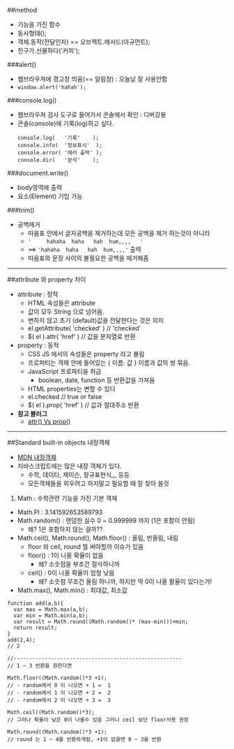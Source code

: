 ##method
- 기능을 가진 함수
- 동사형태(); 
- 객체.동작(전달인자) == 오브젝트.메서드(아규먼트);
- 친구가.선물하다('커피');

###alert()
- 웹브라우져에 경고창 띄움(== 알림창) : 오늘날 잘 사용안함
- `window.alert('hahah');`

###console.log()
- 웹브라우져 검사 도구로 들어가서 콘솔에서 확인 : 디버깅용
- 콘솔(console)에 기록(log)하고 싶다.
  ```
  console.log(   '기록'    );
  console.info(  '정보표시'  );
  console.error( '에러 출력' );
  console.dir(   '분석'    );
  ```

###document.write()
- body영역에 출력
- 요소(Element) 기입 가능

###trim()
- 공백제거
  + 따옴표 안에서 글자공백을 제거하는데 모든 공백을 제거 하는것이 아니라
  + `'     hahaha  haha   hah  hum,,,,   '`
  + ==> `'hahaha  haha   hah  hum,,,,'`  출력
  + 따옴표와 문장 사이의 불필요한 공백을 제거해줌 

---

##attribute 와 property 차이
- attribute : 정적
  + HTML 속성들은 attribute 
  + 값이 모두 String 으로 넘어옴.
  + 변하지 않고 초기 (default)값을 전달한다는 것은 의미
  + el.getAttribute( 'checked' ) // 'checked'
  + $( el ).attr( 'href' ) // 값을 문자열로 반환
- property : 동적
  + CSS JS 에서의 속성들은 property 라고 불림
  + 프로퍼티는 객체 안에 들어있는 { 이름: 값 } 이름과 값의 쌍 묶음. 
  + JavaScript 프로파티을 취급 
    * boolean, date, function 등 반환값을 가져옴
  + HTML properties는 변할 수 있다
  + el.checked // true or false
  + $( el ).prop( 'href' ) // 값과 절대주소 반환 
- **참고 블러그**
  + [attr() Vs prop()](http://webclub.tistory.com/118)

---

##Standard built-in objects 내장객체
- [MDN 내장객체](https://developer.mozilla.org/ko/docs/Web/JavaScript/Reference/Global_Objects)
- 자바스크립트에는 많은 내장 객체가 있다. 
  + 수학, 데이타, 제이슨, 정규표현식,,, 등등
  + 모든객체들을 외우려고 하지말고 필요할 때 잘 찾아 쓸것

1. Math : 수학관련 기능을 가진 기본 객체
  - Math.PI : 3.141592653589793 
  - Math.random() : 랜덤한 실수 0 ~ 0.999999 까지 (1은 포함이 안됨)
    + 왜? 1은 포함하지 않는 걸까??
  - Math.ceil(), Math.round(), Math.floor() : 올림, 반올림, 내림
    + floor 와 ceil, round 뭘 써야할까 이슈가 있음
    + floor() : 1이 나올 확율이 없음 
      * 왜? 소숫점을 부조건 절삭하니까
    + ceil() : 0이 나올 확율이 엄청 낮음
      * 왜? 소숫점 무조건 올림 하니까, 하지만 딱 0이 나올 활율이 있다는거!
  - Math.max(), Math.min() : 최대값, 최소값
  ```
  function add(a,b){
    var max = Math.max(a,b);
    var min = Math.min(a,b);
    var result = Math.round((Math.random()* (max-min)))+min;
    return result;
  }
  add(2,4);
  // 2

  //------------------------------------------------------
  // 1 ~ 3 반환을 원한다면

  Math.floor((Math.random()*3 +1);
  // - random에서 0 이 나오면 + 1 =  1
  // - random에서 1 이 나오면 + 2 =  2
  // - random에서 2 이 나오면 + 3 =  3

  Math.ceil((Math.random()*3);
  // 그러나 확율이 낮은 0이 나올수 있음 그러니 ceil 보단 floor사용 권장

  Math.round((Math.random()*3 +1);
  // round 는 1 ~ 4를 반환하게됨, +1이 없을땐 0 ~ 3을 반환

  ```


